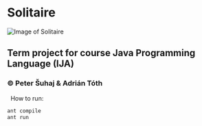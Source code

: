 # Solitaire
![Image of Solitaire](https://github.com/peter2141/Solitaire-IJA/blob/master/Solitaire.png=900x400)
## Term project for course Java Programming Language (IJA)
### © Peter Šuhaj & Adrián Tóth
&nbsp;
How to run:
~~~sh
ant compile
ant run
~~~